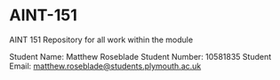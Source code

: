 # AINT-151
AINT 151 Repository for all work within the module

Student Name: Matthew Roseblade
Student Number: 10581835
Student Email: matthew.roseblade@students.plymouth.ac.uk
